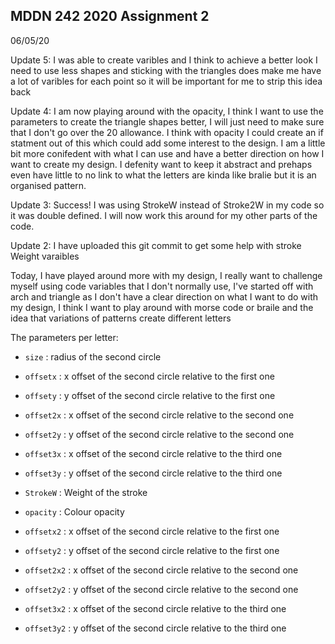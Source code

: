 ## MDDN 242 2020 Assignment 2

06/05/20

Update 5: I was able to create varibles and I think to achieve a better look I need to use less shapes and sticking with the triangles does make me have a lot of varibles for each point so it will be important for me to strip this idea back

Update 4: I am now playing around with the opacity, I think I want to use the parameters to create the triangle shapes better, I will just need to make sure that I don't go over the 20 allowance. I think with opacity I could create an if statment out of this which could add some interest to the design. I am a little bit more conifedent with what I can use and have a better direction on how I want to create my design. I defenity want to keep it abstract and prehaps even have little to no link to what the letters are kinda like bralie but it is an organised pattern.

Update 3: Success! I was using StrokeW instead of Stroke2W in my code so it was double defined. I will now work this around for my other parts of the code.

Update 2: I have uploaded this git commit to get some help with stroke Weight varaibles

Today, I have played around more with my design, I really want to challenge myself using code variables that I don't normally use, I've started off with arch and triangle as I don't have a clear direction on what I want to do with my design, I think I want to play around with morse code or braile and the idea that variations of patterns create different letters

The parameters per letter:
  * `size` : radius of the second circle
  * `offsetx` : x offset of the second circle relative to the first one
  * `offsety` : y offset of the second circle relative to the first one
  * `offset2x` : x offset of the second circle relative to the second one
  * `offset2y` : y offset of the second circle relative to the second one
  * `offset3x` : x offset of the second circle relative to the third one
  * `offset3y` : y offset of the second circle relative to the third one

  *	`StrokeW` : Weight of the stroke
  *	`opacity` : Colour opacity

  * `offsetx2` : x offset of the second circle relative to the first one
  * `offsety2` : y offset of the second circle relative to the first one
  * `offset2x2` : x offset of the second circle relative to the second one
  * `offset2y2` : y offset of the second circle relative to the second one
  * `offset3x2` : x offset of the second circle relative to the third one
  * `offset3y2` : y offset of the second circle relative to the third one

